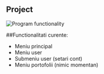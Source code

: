 ## Project

![Program functionality](https://i.imgur.com/qZFOz7r.png)

##Functionalitati curente:

- Meniu principal
- Meniu user
- Submeniu user (setari cont)
- Meniu portofolii (nimic momentan)

